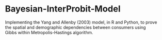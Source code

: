 # Bayesian-InterProbit-Model

Implementing the Yang and Allenby (2003) model, in R and Python, to prove the spatial and demographic dependencies between consumers using Gibbs within Metropolis-Hastings algorithm.
